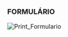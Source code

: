 ### FORMULÁRIO
![Print_Formulario](https://user-images.githubusercontent.com/93723573/217821820-d5de6fd7-17a6-475d-9f7c-481c239698fe.jpg)

